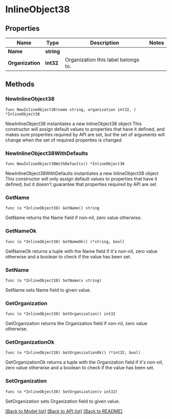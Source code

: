# InlineObject38

## Properties

Name | Type | Description | Notes
------------ | ------------- | ------------- | -------------
**Name** | **string** |  | 
**Organization** | **int32** | Organization this label belongs to. | 

## Methods

### NewInlineObject38

`func NewInlineObject38(name string, organization int32, ) *InlineObject38`

NewInlineObject38 instantiates a new InlineObject38 object
This constructor will assign default values to properties that have it defined,
and makes sure properties required by API are set, but the set of arguments
will change when the set of required properties is changed

### NewInlineObject38WithDefaults

`func NewInlineObject38WithDefaults() *InlineObject38`

NewInlineObject38WithDefaults instantiates a new InlineObject38 object
This constructor will only assign default values to properties that have it defined,
but it doesn't guarantee that properties required by API are set

### GetName

`func (o *InlineObject38) GetName() string`

GetName returns the Name field if non-nil, zero value otherwise.

### GetNameOk

`func (o *InlineObject38) GetNameOk() (*string, bool)`

GetNameOk returns a tuple with the Name field if it's non-nil, zero value otherwise
and a boolean to check if the value has been set.

### SetName

`func (o *InlineObject38) SetName(v string)`

SetName sets Name field to given value.


### GetOrganization

`func (o *InlineObject38) GetOrganization() int32`

GetOrganization returns the Organization field if non-nil, zero value otherwise.

### GetOrganizationOk

`func (o *InlineObject38) GetOrganizationOk() (*int32, bool)`

GetOrganizationOk returns a tuple with the Organization field if it's non-nil, zero value otherwise
and a boolean to check if the value has been set.

### SetOrganization

`func (o *InlineObject38) SetOrganization(v int32)`

SetOrganization sets Organization field to given value.



[[Back to Model list]](../README.md#documentation-for-models) [[Back to API list]](../README.md#documentation-for-api-endpoints) [[Back to README]](../README.md)


